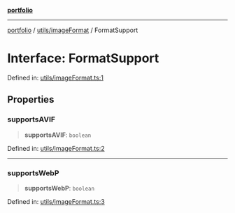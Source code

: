 [**portfolio**](../../../README.md)

***

[portfolio](../../../modules.md) / [utils/imageFormat](../README.md) / FormatSupport

# Interface: FormatSupport

Defined in: [utils/imageFormat.ts:1](https://github.com/tnorlund/Portfolio/blob/55a54d9f708a3532d79b25c95147fddb6e9fecb5/portfolio/utils/imageFormat.ts#L1)

## Properties

### supportsAVIF

> **supportsAVIF**: `boolean`

Defined in: [utils/imageFormat.ts:2](https://github.com/tnorlund/Portfolio/blob/55a54d9f708a3532d79b25c95147fddb6e9fecb5/portfolio/utils/imageFormat.ts#L2)

***

### supportsWebP

> **supportsWebP**: `boolean`

Defined in: [utils/imageFormat.ts:3](https://github.com/tnorlund/Portfolio/blob/55a54d9f708a3532d79b25c95147fddb6e9fecb5/portfolio/utils/imageFormat.ts#L3)
